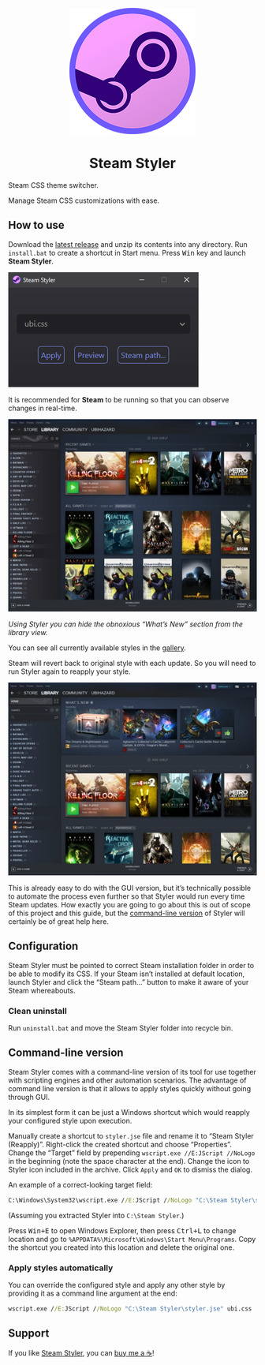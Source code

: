<p align="center"><img alt="Steam Styler" src="icon/icon256.png"/></p>
<h1 align="center">Steam Styler</h1>

<!--
![Steam Styler](icon/icon256.png)

Steam Styler
============
-->

Steam CSS theme switcher.

Manage Steam CSS customizations with ease.

How to use
----------

Download the [latest release](https://github.com/ubihazard/steam-styler/releases) and unzip its contents into any directory. Run `install.bat` to create a shortcut in Start menu. Press <kbd>Win</kbd> key and launch **Steam Styler**.

![Steam Styler](gallery/preview/styler.webp "Steam Styler")

It is recommended for **Steam** to be running so that you can observe changes in real-time.

![Ubi style](gallery/preview/ubi.webp "Ubi style")

*Using Styler you can hide the obnoxious “What’s New” section from the library view.*

You can see all currently available styles in the [gallery](https://github.com/ubihazard/steam-styler/tree/main/gallery#available-styles "Style previews").

Steam will revert back to original style with each update. So you will need to run Styler again to reapply your style.

![Default style](gallery/preview/default.webp "Default style")

This is already easy to do with the GUI version, but it’s technically possible to automate the process even further so that Styler would run every time Steam updates. How exactly you are going to go about this is out of scope of this project and this guide, but the [command-line version](https://github.com/ubihazard/steam-styler#command-line-version) of Styler will certainly be of great help here.

Configuration
-------------

Steam Styler must be pointed to correct Steam installation folder in order to be able to modify its CSS. If your Steam isn’t installed at default location, launch Styler and click the “Steam path...” button to make it aware of your Steam whereabouts.

### Clean uninstall

Run `uninstall.bat` and move the Steam Styler folder into recycle bin.

Command-line version
--------------------

Steam Styler comes with a command-line version of its tool for use together with scripting engines and other automation scenarios. The advantage of command line version is that it allows to apply styles quickly without going through GUI.

In its simplest form it can be just a Windows shortcut which would reapply your configured style upon execution.

Manually create a shortcut to `styler.jse` file and rename it to “Steam Styler (Reapply)”. Right-click the created shortcut and choose “Properties”. Change the “Target” field by prepending `wscript.exe //E:JScript //NoLogo ` in the beginning (note the space character at the end). Change the icon to Styler icon included in the archive. Click `Apply` and `OK` to dismiss the dialog.

An example of a correct-looking target field:

```bat
C:\Windows\System32\wscript.exe //E:JScript //NoLogo "C:\Steam Styler\styler.jse"
```

(Assuming you extracted Styler into `C:\Steam Styler`.)

Press <kbd>Win+E</kbd> to open Windows Explorer, then press <kbd>Ctrl+L</kbd> to change location and go to `%APPDATA%\Microsoft\Windows\Start Menu\Programs`. Copy the shortcut you created into this location and delete the original one.

### Apply styles automatically

You can override the configured style and apply any other style by providing it as a command line argument at the end:

```bat
wscript.exe //E:JScript //NoLogo "C:\Steam Styler\styler.jse" ubi.css
```

Support
-------

If you like [Steam Styler](https://github.com/ubihazard/steam-styler), you can [buy me a ☕](https://www.buymeacoffee.com/ubihazard "Show support")!
